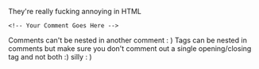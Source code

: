 They're really fucking annoying in HTML 

`<!-- Your Comment Goes Here -->`

Comments can't be nested in another comment : )
Tags can be nested in comments but make sure you don't comment out a single opening/closing tag and not both :) silly : )
